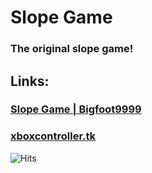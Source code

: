 # Slope Game
### The original slope game! 
## Links:
### [Slope Game | Bigfoot9999](https://bigfoot9999.github.io/Slope-Game/)
### [xboxcontroller.tk](https://xboxcontroller.tk)

![Hits](https://hits.seeyoufarm.com/api/count/incr/badge.svg?url=https%3A%2F%2Fgithub.com%2Fgjbae1212%2Fhit-counter)
